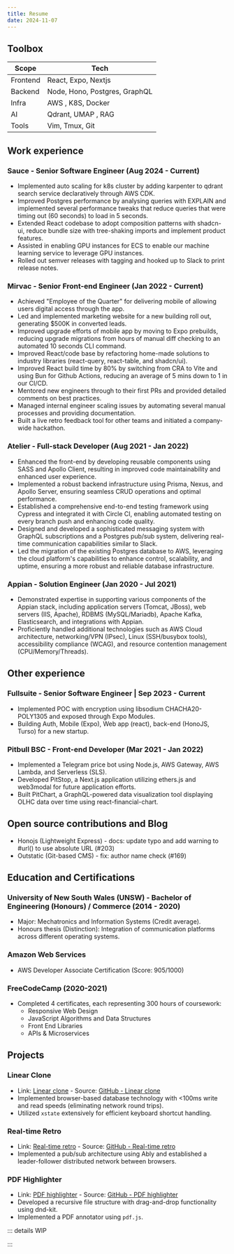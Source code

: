 ```yaml
---
title: Resume
date: 2024-11-07
---
```

 
## Toolbox
 
 | Scope | Tech |
 | --- | --- |
 | Frontend |  React, Expo, Nextjs |
 | Backend | Node, Hono, Postgres, GraphQL |
 | Infra | AWS , K8S, Docker |
 | AI | Qdrant, UMAP , RAG |
 | Tools | Vim, Tmux, Git |

## Work experience
### Sauce - Senior Software Engineer (Aug 2024 - Current)
- Implemented auto scaling for k8s cluster by adding karpenter to qdrant search service declaratively through AWS CDK.
- Improved Postgres performance by analysing queries with EXPLAIN and implemented several performance tweaks that reduce queries that were timing out (60 seconds) to load in 5 seconds.
- Extended React codebase to adopt composition patterns with shadcn-ui, reduce bundle size with tree-shaking imports and implement product features.
- Assisted in enabling GPU instances for ECS to enable our machine learning service to leverage GPU instances.
- Rolled out semver releases with tagging and hooked up to Slack to print release notes.
### Mirvac - Senior Front-end Engineer (Jan 2022 - Current)
- Achieved "Employee of the Quarter" for delivering mobile of allowing users digital access through the app.
- Led and implemented marketing website for a new building roll out, generating $500K in converted leads.
- Improved upgrade efforts of mobile app by moving to Expo prebuilds, reducing upgrade migrations from hours of manual diff checking to an automated 10 seconds CLI command.
- Improved React/code base by refactoring home-made solutions to industry libraries (react-query, react-table, and shadcn/ui).
- Improved React build time by 80% by switching from CRA to Vite and using Bun for Github Actions, reducing an average of 5 mins down to 1 in our CI/CD.
- Mentored new engineers through to their first PRs and provided detailed comments on best practices.
- Managed internal engineer scaling issues by automating several manual processes and providing documentation.
- Built a live retro feedback tool for other teams and initiated a company-wide hackathon.

### Atelier - Full-stack Developer (Aug 2021 - Jan 2022)
- Enhanced the front-end by developing reusable components using SASS and Apollo Client, resulting in improved code maintainability and enhanced user experience.
- Implemented a robust backend infrastructure using Prisma, Nexus, and Apollo Server, ensuring seamless CRUD operations and optimal performance.
- Established a comprehensive end-to-end testing framework using Cypress and integrated it with Circle CI, enabling automated testing on every branch push and enhancing code quality.
- Designed and developed a sophisticated messaging system with GraphQL subscriptions and a Postgres pub/sub system, delivering real-time communication capabilities similar to Slack.
- Led the migration of the existing Postgres database to AWS, leveraging the cloud platform's capabilities to enhance control, scalability, and uptime, ensuring a more robust and reliable database infrastructure.

### Appian - Solution Engineer (Jan 2020 - Jul 2021)
- Demonstrated expertise in supporting various components of the Appian stack, including application servers (Tomcat, JBoss), web servers (IIS, Apache), RDBMS (MySQL/Mariadb), Apache Kafka, Elasticsearch, and integrations with Appian.
- Proficiently handled additional technologies such as AWS Cloud architecture, networking/VPN (IPsec), Linux (SSH/busybox tools), accessibility compliance (WCAG), and resource contention management (CPU/Memory/Threads).

## Other experience
### Fullsuite - Senior Software Engineer | Sep 2023 - Current
- Implemented POC with encryption using libsodium CHACHA20-POLY1305 and exposed through Expo Modules.
- Building Auth, Mobile (Expo), Web app (react), back-end (HonoJS, Turso) for a new startup.
### Pitbull BSC - Front-end Developer (Mar 2021 - Jan 2022)
- Implemented a Telegram price bot using Node.js, AWS Gateway, AWS Lambda, and Serverless (SLS).
- Developed PitStop, a Next.js application utilizing ethers.js and web3modal for future application efforts.
- Built PitChart, a GraphQL-powered data visualization tool displaying OLHC data over time using react-financial-chart.
## Open source contributions and Blog
- Honojs (Lightweight Express) - docs: update typo and add warning to #url() to use absolute URL (#203)
- Outstatic (Git-based CMS) - fix: author name check (#169)
## Education and Certifications

### University of New South Wales (UNSW) - Bachelor of Engineering (Honours) / Commerce (2014 - 2020)
- Major: Mechatronics and Information Systems (Credit average).
- Honours thesis (Distinction): Integration of communication platforms across different operating systems.

### Amazon Web Services
- AWS Developer Associate Certification (Score: 905/1000)

### FreeCodeCamp (2020-2021)
- Completed 4 certificates, each representing 300 hours of coursework:
  - Responsive Web Design
  - JavaScript Algorithms and Data Structures
  - Front End Libraries
  - APIs & Microservices

## Projects

### Linear Clone
- Link: [Linear clone](https://linear-clone-with-dexiejs.vercel.app) - Source: [GitHub - Linear clone](https://github.com/kndwin/solaces)
- Implemented browser-based database technology with <100ms write and read speeds (eliminating network round trips).
- Utilized `xstate` extensively for efficient keyboard shortcut handling.

### Real-time Retro
- Link: [Real-time retro](https://teamstro.vercel.app) - Source: [GitHub - Real-time retro](https://github.com/kndwin/teamstro)
- Implemented a pub/sub architecture using Ably and established a leader-follower distributed network between browsers.

### PDF Highlighter
- Link: [PDF highlighter](https://higher-up.vercel.app) - Source: [GitHub - PDF highlighter](https://github.com/kndwin/higher)
- Developed a recursive file structure with drag-and-drop functionality using dnd-kit.
- Implemented a PDF annotator using `pdf.js`.


::: details WIP


:::

